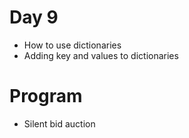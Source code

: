 # Day 9
- How to use dictionaries
- Adding key and values to dictionaries

# Program
- Silent bid auction
